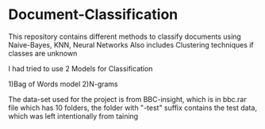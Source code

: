 # Document-Classification

This repository contains different methods to classify documents using Naive-Bayes, KNN, Neural Networks
Also includes Clustering techniques if classes are unknown

I had tried to use 2 Models for Classification

1)Bag of Words model
2)N-grams


The data-set used for the project is from BBC-insight, which is in bbc.rar file which has 10 folders, the folder with "-test" suffix contains the test data, which was left intentionally from taining

